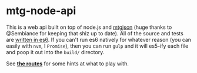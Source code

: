 # mtg-node-api

This is a web api built on top of node.js and [mtgjson](https://github.com/Sembiance/mtgjson) (huge thanks to @Sembiance for keeping that shiz up to date). All of the source and tests are [written in es6](https://github.com/lukehoban/es6features). If you can't run es6 natively for whatever reason (you can easily with `nvm`, I `Promise`), then you can run `gulp` and it will es5-ify each file and poop it out into the `build/` directory.

See **[the routes](https://github.com/brandonaaskov/mtg-node-api/blob/master/src/index.js)** for some hints at what to play with.
